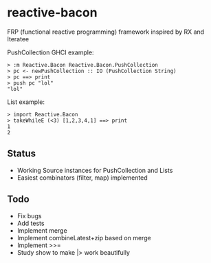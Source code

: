 reactive-bacon
==============

FRP (functional reactive programming) framework inspired by RX and Iteratee

PushCollection GHCI example:

~~~ {.haskell}
> :m Reactive.Bacon Reactive.Bacon.PushCollection
> pc <- newPushCollection :: IO (PushCollection String)
> pc ==> print
> push pc "lol"
"lol"
~~~

List example:

~~~ {.haskell}
> import Reactive.Bacon
> takeWhileE (<3) [1,2,3,4,1] ==> print
1
2
~~~

Status
------

- Working Source instances for PushCollection and Lists
- Easiest combinators (filter, map) implemented

Todo
----

- Fix bugs
- Add tests
- Implement merge
- Implement combineLatest+zip based on merge
- Implement >>=
- Study show to make |> work beautifully
